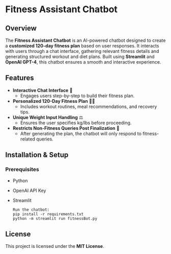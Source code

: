 # Fitness Assistant Chatbot

## Overview
The **Fitness Assistant Chatbot** is an AI-powered chatbot designed to create a **customized 120-day fitness plan** based on user responses. It interacts with users through a chat interface, gathering relevant fitness details and generating structured workout and diet plans. Built using **Streamlit** and **OpenAI GPT-4**, this chatbot ensures a smooth and interactive experience.

## Features
- **Interactive Chat Interface** 💬
  - Engages users step-by-step to build their fitness plan.
- **Personalized 120-Day Fitness Plan** 🏋️‍♂️
  - Includes workout routines, meal recommendations, and recovery tips.
- **Unique Weight Input Handling** ⚖️
  - Ensures the user specifies kg/lbs before proceeding.
- **Restricts Non-Fitness Queries Post Finalization** 🚫
  - After generating the plan, the chatbot will only respond to fitness-related queries.

## Installation & Setup
### Prerequisites
- Python
- OpenAI API Key
- Streamlit

    ```
   Run the chatbot:
   pip install -r requirements.txt
   python -m streamlit run fitnessBot.py
   ```


## License
This project is licensed under the **MIT License**.

